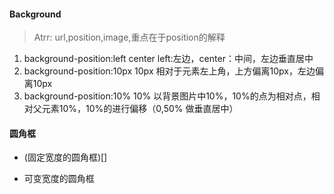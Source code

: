 #### Background
> Atrr: url,position,image,重点在于position的解释

1. background-position:left center
    left:左边，center：中间，左边垂直居中
1. background-position:10px 10px
    相对于元素左上角，上方偏离10px，左边偏离10px
1. background-position:10% 10%
    以背景图片中10%，10%的点为相对点，相对父元素10%，10%的进行偏移（0,50% 做垂直居中）
    
#### 圆角框

* (固定宽度的圆角框)[]

    
* 可变宽度的圆角框
    